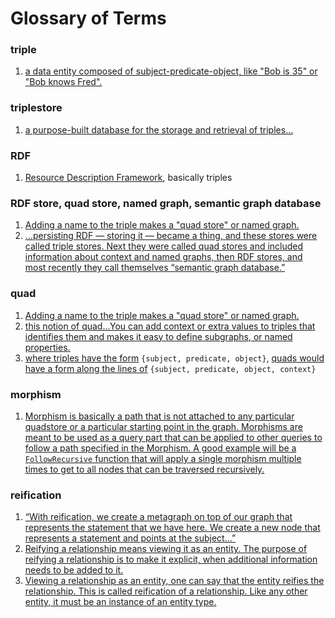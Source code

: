# Glossary of Terms


### triple
1. [a data entity composed of subject-predicate-object, like "Bob is 35" or "Bob knows Fred".](https://en.wikipedia.org/wiki/Triplestore)

### triplestore
1. [a purpose-built database for the storage and retrieval of triples...](https://en.wikipedia.org/wiki/Triplestore)

### RDF
1. [Resource Description Framework](https://en.wikipedia.org/wiki/Resource_Description_Framework), basically triples

### RDF store, quad store, named graph, semantic graph database
1. [Adding a name to the triple makes a "quad store" or named graph.](https://en.wikipedia.org/wiki/Triplestore#Related_database_types)
1. [...persisting RDF — storing it — became a thing, and these stores were called triple stores. Next they were called quad stores and included information about context and named graphs, then RDF stores, and most recently they call themselves “semantic graph database.” ](https://neo4j.com/blog/rdf-triple-store-vs-labeled-property-graph-difference/)

### quad
1. [Adding a name to the triple makes a "quad store" or named graph.](https://en.wikipedia.org/wiki/Triplestore#Related_database_types)
2. [this notion of quad...You can add context or extra values to triples that identifies them and makes it easy to define subgraphs, or named properties.](https://neo4j.com/blog/rdf-triple-store-vs-labeled-property-graph-difference/)
3. [where triples have the form](https://en.wikipedia.org/wiki/Named_graph#Named_graphs_and_quads) `{subject, predicate, object}`, [quads would have a form along the lines of](https://en.wikipedia.org/wiki/Named_graph#Named_graphs_and_quads) `{subject, predicate, object, context}`

### morphism
1. [Morphism is basically a path that is not attached to any particular quadstore or a particular starting point in the graph. Morphisms are meant to be used as a query part that can be applied to other queries to follow a path specified in the Morphism.  A good example will be a `FollowRecursive` function that will apply a single morphism multiple times to get to all nodes that can be traversed recursively.](https://discourse.cayley.io/t/a-variety-of-questions/1183/2)
    
### reification
1. [“With reification, we create a metagraph on top of our graph that represents the statement that we have here. We create a new node that represents a statement and points at the subject...”](https://neo4j.com/blog/rdf-triple-store-vs-labeled-property-graph-difference/)
2. [Reifying a relationship means viewing it as an entity. The purpose of reifying a relationship is to make it explicit, when additional information needs to be added to it.][1]
3. [Viewing a relationship as an entity, one can say that the entity reifies the relationship. This is called reification of a relationship. Like any other entity, it must be an instance of an entity type.][1] 


[1]: https://en.wikipedia.org/wiki/Reification_(computer_science)